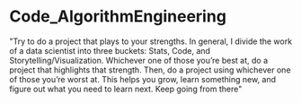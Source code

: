 # Code_AlgorithmEngineering
"Try to do a project that plays to your strengths. In general, I divide the work of a data scientist into three buckets: Stats, Code, and Storytelling/Visualization. Whichever one of those you’re best at, do a project that highlights that strength. Then, do a project using whichever one of those you’re worst at. This helps you grow, learn something new, and figure out what you need to learn next. Keep going from there"
